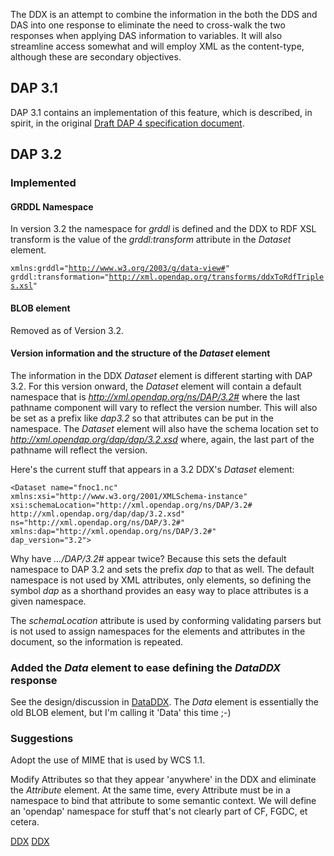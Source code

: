 The DDX is an attempt to combine the information in the both the DDS and
DAS into one response to eliminate the need to cross-walk the two
responses when applying DAS information to variables. It will also
streamline access somewhat and will employ XML as the content-type,
although these are secondary objectives.

## DAP 3.1

DAP 3.1 contains an implementation of this feature, which is described,
in spirit, in the original [Draft DAP 4 specification
document](Media:Dap_objectsdraft3nov03.pdf "wikilink").

## DAP 3.2

### Implemented

#### GRDDL Namespace

In version 3.2 the namespace for *grddl* is defined and the DDX to RDF
XSL transform is the value of the *grddl:transform* attribute in the
*Dataset* element.

`xmlns:grddl="`[`http://www.w3.org/2003/g/data-view#`](http://www.w3.org/2003/g/data-view#)`"`
`grddl:transformation="`[`http://xml.opendap.org/transforms/ddxToRdfTriples.xsl`](http://xml.opendap.org/transforms/ddxToRdfTriples.xsl)`"`

#### BLOB element

Removed as of Version 3.2.

#### Version information and the structure of the *Dataset* element

The information in the DDX *Dataset* element is different starting with
DAP 3.2. For this version onward, the *Dataset* element will contain a
default namespace that is *<http://xml.opendap.org/ns/DAP/3.2#>* where
the last pathname component will vary to reflect the version number.
This will also be set as a prefix like *dap3.2* so that attributes can
be put in the namespace. The *Dataset* element will also have the schema
location set to *<http://xml.opendap.org/dap/dap/3.2.xsd>* where, again,
the last part of the pathname will reflect the version.

Here's the current stuff that appears in a 3.2 DDX's *Dataset* element:

    <Dataset name="fnoc1.nc"
    xmlns:xsi="http://www.w3.org/2001/XMLSchema-instance"
    xsi:schemaLocation="http://xml.opendap.org/ns/DAP/3.2#  http://xml.opendap.org/dap/dap/3.2.xsd"
    ns="http://xml.opendap.org/ns/DAP/3.2#"
    xmlns:dap="http://xml.opendap.org/ns/DAP/3.2#"
    dap_version="3.2">

Why have *.../DAP/3.2#* appear twice? Because this sets the default
namespace to DAP 3.2 and sets the prefix *dap* to that as well. The
default namespace is not used by XML attributes, only elements, so
defining the symbol *dap* as a shorthand provides an easy way to place
attributes is a given namespace.

The *schemaLocation* attribute is used by conforming validating parsers
but is not used to assign namespaces for the elements and attributes in
the document, so the information is repeated.

### Added the *Data* element to ease defining the *DataDDX* response

See the design/discussion in [DataDDX](DataDDX "wikilink"). The *Data*
element is essentially the old BLOB element, but I'm calling it 'Data'
this time ;-)

### Suggestions

Adopt the use of MIME that is used by WCS 1.1.

Modify Attributes so that they appear 'anywhere' in the DDX and
eliminate the *Attribute* element. At the same time, every Attribute
must be in a namespace to bind that attribute to some semantic context.
We will define an 'opendap' namespace for stuff that's not clearly part
of CF, FGDC, et cetera.

[DDX](Category:Development "wikilink") [DDX](Category:DAP4 "wikilink")